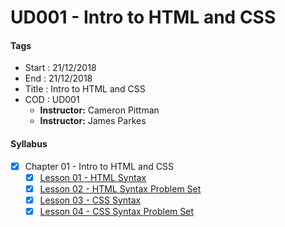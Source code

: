 # UD001 - Intro to HTML and CSS

#### Tags

* Start        : 21/12/2018
* End          : 21/12/2018
* Title        : Intro to HTML and CSS
* COD          : UD001
    * **Instructor:** Cameron Pittman
    * **Instructor:** James Parkes

#### Syllabus

* [x] Chapter 01 - Intro to HTML and CSS
    * [x] [Lesson 01 - HTML Syntax][c01_les01]
    * [x] [Lesson 02 - HTML Syntax Problem Set][c01_les02]
    * [x] [Lesson 03 - CSS Syntax][c01_les03]
    * [x] [Lesson 04 - CSS Syntax Problem Set][c01_les04]

[c01_les01]: https://github.com/AndersonUyekita/UD001_intro_to_html_and_css/tree/master/01-Chapter_01/01-Lesson_01
[c01_les02]: https://github.com/AndersonUyekita/UD001_intro_to_html_and_css/tree/master/01-Chapter_01/02-Lesson_02
[c01_les03]: https://github.com/AndersonUyekita/UD001_intro_to_html_and_css/tree/master/01-Chapter_01/03-Lesson_03
[c01_les04]: https://github.com/AndersonUyekita/UD001_intro_to_html_and_css/tree/master/01-Chapter_01/04-Lesson_04
